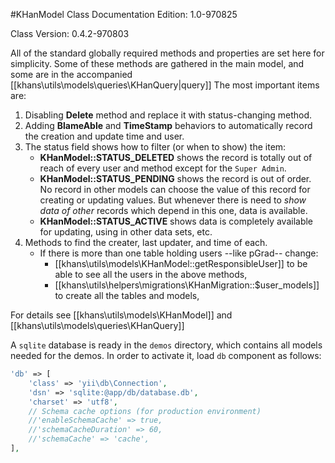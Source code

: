 #KHanModel Class
Documentation Edition: 1.0-970825

Class Version: 0.4.2-970803

All of the standard globally required methods and properties are set here for simplicity.
Some of these methods are gathered in the main model, and some are in the accompanied [[khans\utils\models\queries\KHanQuery|query]]
The most important items are:

1. Disabling **Delete** method and replace it with status-changing method.
1. Adding **BlameAble** and **TimeStamp** behaviors to automatically record the creation and update time and user.
1. The status field shows how to filter (or when to show) the item:
   + **KHanModel::STATUS_DELETED** shows the record is totally out of reach of every user and method except for the `Super Admin`. 
   + **KHanModel::STATUS_PENDING** shows the record is out of order. No record in other models can choose the value of this record 
for creating or updating values. But whenever there is need to _show data of other_ records which depend in this one,
data is available. 
   + **KHanModel::STATUS_ACTIVE**  shows data is completely available for updating, using in other data sets, etc.
1. Methods to find the creater, last updater, and time of each.
   + If there is more than one table holding users --like pGrad-- change:
       - [[khans\utils\models\KHanModel::getResponsibleUser]] to be able to see all the users in the above methods, 
       - [[khans\utils\helpers\migrations\KHanMigration::$user_models]] to create all the tables and models,

For details see [[khans\utils\models\KHanModel]] and [[khans\utils\models\queries\KHanQuery]]

A `sqlite` database is ready in the `demos` directory, which contains all models needed for the demos. In order to activate it,
load `db` component as follows:

```php
'db' => [
    'class' => 'yii\db\Connection',
    'dsn' => 'sqlite:@app/db/database.db',
    'charset' => 'utf8',
    // Schema cache options (for production environment)
    //'enableSchemaCache' => true,
    //'schemaCacheDuration' => 60,
    //'schemaCache' => 'cache',
],
```

